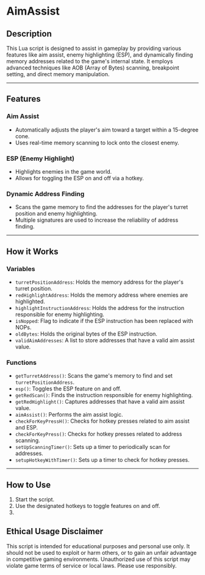 # AimAssist

## Description

This Lua script is designed to assist in gameplay by providing various features like aim assist, enemy highlighting (ESP), and dynamically finding memory addresses related to the game's internal state. It employs advanced techniques like AOB (Array of Bytes) scanning, breakpoint setting, and direct memory manipulation.

---

## Features

### Aim Assist

- Automatically adjusts the player's aim toward a target within a 15-degree cone.
- Uses real-time memory scanning to lock onto the closest enemy.

### ESP (Enemy Highlight)

- Highlights enemies in the game world.
- Allows for toggling the ESP on and off via a hotkey.

### Dynamic Address Finding

- Scans the game memory to find the addresses for the player's turret position and enemy highlighting.
- Multiple signatures are used to increase the reliability of address finding.

---

## How it Works

### Variables

- `turretPositionAddress`: Holds the memory address for the player's turret position.
- `redHighlightAddress`: Holds the memory address where enemies are highlighted.
- `highlightInstructionAddress`: Holds the address for the instruction responsible for enemy highlighting.
- `isNopped`: Flag to indicate if the ESP instruction has been replaced with NOPs.
- `oldBytes`: Holds the original bytes of the ESP instruction.
- `validAimAddresses`: A list to store addresses that have a valid aim assist value.

### Functions

- `getTurretAddress()`: Scans the game's memory to find and set `turretPositionAddress`.
- `esp()`: Toggles the ESP feature on and off.
- `getRedScan()`: Finds the instruction responsible for enemy highlighting.
- `getRedHighlight()`: Captures addresses that have a valid aim assist value.
- `aimAssist()`: Performs the aim assist logic.
- `checkForKeyPressH()`: Checks for hotkey presses related to aim assist and ESP.
- `checkForKeyPress()`: Checks for hotkey presses related to address scanning.
- `setUpScanningTimer()`: Sets up a timer to periodically scan for addresses.
- `setupHotkeyWithTimer()`: Sets up a timer to check for hotkey presses.

---

## How to Use

1. Start the script.
2. Use the designated hotkeys to toggle features on and off.
3. 
## Ethical Usage Disclaimer

This script is intended for educational purposes and personal use only. It should not be used to exploit or harm others, or to gain an unfair advantage in competitive gaming environments. Unauthorized use of this script may violate game terms of service or local laws. Please use responsibly.
